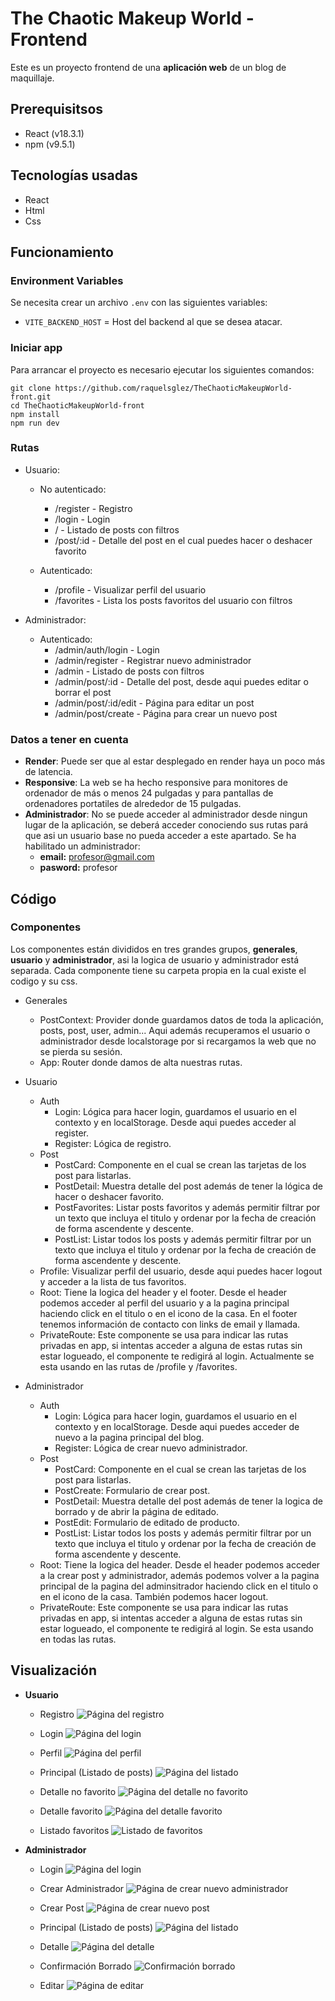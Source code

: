 # The Chaotic Makeup World - Frontend

Este es un proyecto frontend de una **aplicación web** de un blog de maquillaje.

## Prerequisitsos
 - React (v18.3.1)
 - npm (v9.5.1)

 ## Tecnologías usadas
 - React
 - Html
 - Css


## Funcionamiento

### Environment Variables
Se necesita crear un archivo ``.env`` con las siguientes variables:
- ``VITE_BACKEND_HOST`` = Host del backend al que se desea atacar.

### Iniciar app
Para arrancar el proyecto es necesario ejecutar los siguientes comandos:

```
git clone https://github.com/raquelsglez/TheChaoticMakeupWorld-front.git
cd TheChaoticMakeupWorld-front
npm install
npm run dev
```

### Rutas
- Usuario:
    - No autenticado:
        - /register - Registro
        - /login - Login
        - / - Listado de posts con filtros
        - /post/:id - Detalle del post en el cual puedes hacer o deshacer favorito

    -  Autenticado:
        - /profile - Visualizar perfil del usuario 
        - /favorites - Lista los posts favoritos del usuario con filtros

- Administrador:
    -  Autenticado:
        - /admin/auth/login - Login
        - /admin/register - Registrar nuevo administrador
        - /admin - Listado de posts con filtros
        - /admin/post/:id - Detalle del post, desde aqui puedes editar o borrar el post
        - /admin/post/:id/edit - Página para editar un post
        - /admin/post/create - Página para crear un nuevo post

### Datos a tener en cuenta
- **Render**: Puede ser que al estar desplegado en render haya un poco más de latencia.
- **Responsive**: La web se ha hecho responsive para monitores de ordenador de más o menos 24 pulgadas y para pantallas de ordenadores portatiles de alrededor de 15 pulgadas.
- **Administrador**: No se puede acceder al administrador desde ningun lugar de la aplicación, se deberá acceder conociendo sus rutas pará que asi un usuario base no pueda acceder a este apartado. Se ha habilitado un administrador: 
    - **email:** profesor@gmail.com
    - **pasword:** profesor 

## Código
### Componentes
Los componentes están divididos en tres grandes grupos, **generales**, **usuario** y **administrador**, asi la logica de usuario y administrador está separada. Cada componente tiene su carpeta propia en la cual existe el codigo y su css.

- Generales
    - PostContext: Provider donde guardamos datos de toda la aplicación, posts, post, user, admin... Aqui además recuperamos el usuario o administrador desde localstorage por si recargamos la web que no se pierda su sesión.
    - App: Router donde damos de alta nuestras rutas.
- Usuario
    - Auth
        - Login: Lógica para hacer login, guardamos el usuario en el contexto y en localStorage. Desde aqui puedes acceder al register.
        - Register: Lógica de registro.
    - Post
        - PostCard: Componente en el cual se crean las tarjetas de los post para listarlas.
        - PostDetail: Muestra detalle del post además de tener la lógica de hacer o deshacer favorito.
        - PostFavorites: Listar posts favoritos y además permitir filtrar por un texto que incluya el titulo y ordenar por la fecha de creación de forma ascendente y descente.
        - PostList: Listar todos los posts y además permitir filtrar por un texto que incluya el titulo y ordenar por la fecha de creación de forma ascendente y descente.
    - Profile: Visualizar perfil del usuario, desde aqui puedes hacer logout y acceder a la lista de tus favoritos.
    - Root: Tiene la logica del header y el footer. Desde el header podemos acceder al perfil del usuario y a la pagina principal haciendo click en el titulo o en el icono de la casa. En el footer tenemos información de contacto con links de email y llamada.
    - PrivateRoute: Este componente se usa para indicar las rutas privadas en app, si intentas acceder a alguna de estas rutas sin estar logueado, el componente te redigirá al login. Actualmente se esta usando en las rutas de /profile y /favorites.

- Administrador
    - Auth
        - Login: Lógica para hacer login, guardamos el usuario en el contexto y en localStorage. Desde aqui puedes acceder de nuevo a la pagina principal del blog.
        - Register: Lógica de crear nuevo administrador.
    - Post
        - PostCard: Componente en el cual se crean las tarjetas de los post para listarlas.
        - PostCreate: Formulario de crear post.
        - PostDetail: Muestra detalle del post además de tener la logica de borrado y de abrir la página de editado.
        - PostEdit: Formulario de editado de producto.
        - PostList: Listar todos los posts y además permitir filtrar por un texto que incluya el titulo y ordenar por la fecha de creación de forma ascendente y descente.
    - Root: Tiene la logica del header. Desde el header podemos acceder a la crear post y administrador, además podemos volver a la pagina principal de la pagina del adminsitrador haciendo click en el titulo o en el icono de la casa. También podemos hacer logout.
    - PrivateRoute: Este componente se usa para indicar las rutas privadas en app, si intentas acceder a alguna de estas rutas sin estar logueado, el componente te redigirá al login. Se esta usando en todas las rutas.

## Visualización
- **Usuario**
    - Registro
    ![Página del registro](public/readmeImages/user/registro.png)

    - Login
    ![Página del login](public/readmeImages/user/login.png)

    - Perfil
    ![Página del perfil](public/readmeImages/user/perfil.png)

    - Principal (Listado de posts)
    ![Página del listado](public/readmeImages/user/listado.png)

    - Detalle no favorito
    ![Página del detalle no favorito](public/readmeImages/user/detalleNoFavorito.png)

    - Detalle favorito
    ![Página del detalle favorito](public/readmeImages/user/detalleFavorito.png)

    - Listado favoritos
    ![Listado de favoritos](public/readmeImages/user/listadoFavoritos.png)

- **Administrador**
    - Login
    ![Página del login](public/readmeImages/admin//login.png)

    - Crear Administrador
    ![Página de crear nuevo administrador](public/readmeImages/admin/crearAdministrador.png)

    - Crear Post
    ![Página de crear nuevo post](public/readmeImages/admin/crearPost.png)

    - Principal (Listado de posts)
    ![Página del listado](public/readmeImages/admin/listado.png)

    - Detalle
    ![Página del detalle](public/readmeImages/admin/detalle.png)

    - Confirmación Borrado
    ![Confirmación borrado](public/readmeImages/admin/confirmacionBorrado.png)

    - Editar
    ![Página de editar](public/readmeImages/admin/editar.png)
